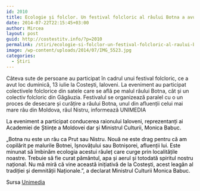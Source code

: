 ```yaml
---
id: 2010
title: Ecologie și folclor. Un festival folcloric al râului Botna a avut loc la Costești
date: 2014-07-22T22:15:45+03:00
author: Mircea
layout: post
guid: http://costestitv.info/?p=2010
permalink: /stiri/ecologie-si-folclor-un-festival-folcloric-al-raului-botna-a-avut-loc-la-costesti/
image: /wp-content/uploads/2014/07/IMG_5523.jpg
categories:
  - Știri
---
```

Câteva sute de persoane au participat în cadrul unui festival folcloric, ce a avut loc duminică, 13 iulie la Costești, Ialoveni. La eveniment au participat colectivele folclorice din satele care se află pe malul râului Botna, cât și un colectiv folcloric din Găgăuzia. Festivalul se organizează paralel cu o un proces de desecare și curățire a râului Botna, unul din afluenții celui mai mare râu din Moldova, râul Nistru, informează UNIMEDIA<!--more-->

<p style="color: #000000;">
  La eveniment a participat conducerea raionului Ialoveni, reprezentanți ai Academiei de Științe a Moldovei dar și Ministrul Culturii, Monica Babuc.
</p>

<p style="color: #000000;">
  „Botna nu este un râu ca Prut sau Nistru. Nouă ne este drag pentru că am copilărit pe malurile Botnei, Ișnovățului sau Botnișorei, afluenții lui. Este minunat să îmbinăm ecologia acestui râuleț care curge prin localitățile noastre. Trebuie să fie curat pământul, apa și aerul și totodată spiritul nostru național. Nu mă miră că vine această inițiativă de la Costești, acest leagăn al tradiției și demnității Naționale.”, a declarat Ministrul Culturii Monica Babuc.
</p>

<p style="color: #000000;">
  Sursa <a href="http://unimedia.info">Unimedia</a>
</p>